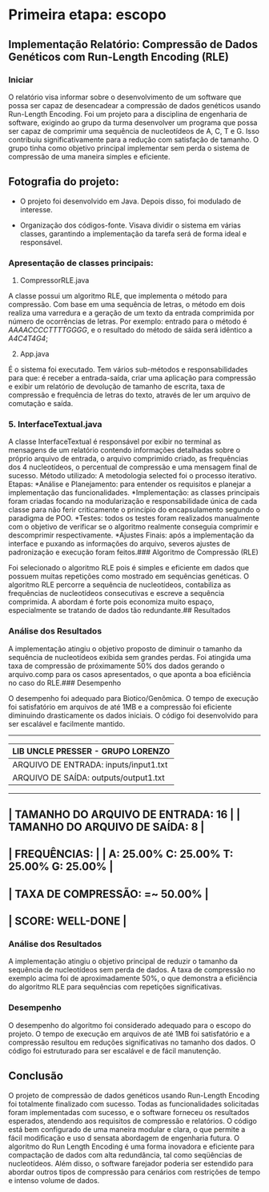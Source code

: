 # Primeira etapa: escopo

## Implementação Relatório: Compressão de Dados Genéticos com Run-Length Encoding (RLE)

### Iniciar

O relatório visa informar sobre o desenvolvimento de um software que possa ser capaz de desencadear a compressão de dados genéticos usando Run-Length Encoding. Foi um projeto para a disciplina de engenharia de software, exigindo ao grupo da turma desenvolver um programa que possa ser capaz de comprimir uma sequência de nucleotídeos de A, C, T e G. Isso contribuiu significativamente para a redução com satisfação de tamanho. O grupo tinha como objetivo principal implementar sem perda o sistema de compressão de uma maneira simples e eficiente.

## Fotografia do projeto:

* O projeto foi desenvolvido em Java. Depois disso, foi modulado de interesse.

* Organização dos códigos-fonte. Visava dividir o sistema em várias classes, garantindo a implementação da tarefa será de forma ideal e responsável.

### Apresentação de classes principais:

1. CompressorRLE.java

A classe possui um algoritmo RLE, que implementa o método para compressão. Com base em uma sequência de letras, o método em dois realiza uma varredura e a geração de um texto da entrada comprimida por número de ocorrências de letras. Por exemplo: entrado para o método é _AAAACCCCTTTTGGGG_, e o resultado do método de sáida será idêntico a _A4C4T4G4_;

2. App.java

É o sistema foi executado. Tem vários sub-métodos e responsabilidades para que: é receber a entrada-saída, criar uma aplicação para compressão e exibir um relatório de devolução de tamanho de escrita, taxa de compressão e frequência de letras do texto, através de ler um arquivo de comutação e saída.

### 5. InterfaceTextual.java

A classe InterfaceTextual é responsável por exibir no terminal as mensagens de um relatório contendo informações detalhadas sobre o próprio arquivo de entrada, o arquivo comprimido criado, as frequências dos 4 nucleotídeos, o percentual de compressão e uma mensagem final de sucesso. Método utilizado: A metodologia selected foi o processo iterativo. Etapas: *Análise e Planejamento: para entender os requisitos e planejar a implementação das funcionalidades. *Implementação: as classes principais foram criadas focando na modularização e responsabilidade única de cada classe para não ferir criticamente o princípio do encapsulamento segundo o paradigma de POO. *Testes: todos os testes foram realizados manualmente com o objetivo de verificar se o algoritmo realmente conseguia comprimir e descomprimir respectivamente. *Ajustes Finais: após a implementação da interface e puxando as informações do arquivo, severos ajustes de padronização e execução foram feitos.### Algoritmo de Compressão (RLE)

Foi selecionado o algoritmo RLE pois é simples e eficiente em dados que possuem muitas repetições como mostrado em sequências genéticas. O algoritmo RLE percorre a sequência de nucleotídeos, contabiliza as frequências de nucleotídeos consecutivas e escreve a sequência comprimida. A abordam é forte pois economiza muito espaço, especialmente se tratando de dados tão redundante.## Resultados

### Análise dos Resultados

A implementação atingiu o objetivo proposto de diminuir o tamanho da sequência de nucleotídeos exibida sem grandes perdas. Foi atingida uma taxa de compressão de próximamente 50% dos dados gerando o arquivo.comp para os casos apresentados, o que aponta a boa eficiência no caso do RLE.### Desempenho

O desempenho foi adequado para Biotico/Genômica. O tempo de execução foi satisfatório em arquivos de até 1MB e a compressão foi eficiente diminuindo drasticamente os dados iniciais. O código foi desenvolvido para ser escalável e facilmente mantido.

 -----------------------------------------------------------
|           LIB UNCLE PRESSER - GRUPO LORENZO               |
|-----------------------------------------------------------|
| ARQUIVO DE ENTRADA: inputs/input1.txt                     |
| ARQUIVO DE SAÍDA: outputs/output1.txt                     |
 -----------------------------------------------------------
| TAMANHO DO ARQUIVO DE ENTRADA: 16                         |
| TAMANHO DO ARQUIVO DE SAÍDA: 8                            |
 -----------------------------------------------------------
| FREQUÊNCIAS:                                              |
| A: 25.00%  C: 25.00%  T: 25.00%  G: 25.00%                |
 -----------------------------------------------------------
| TAXA DE COMPRESSÃO: =~ 50.00%                             |
 -----------------------------------------------------------
| SCORE: WELL-DONE                                          |
 -----------------------------------------------------------

### Análise dos Resultados

A implementação atingiu o objetivo principal de reduzir o tamanho da sequência de nucleotídeos sem perda de dados. A taxa de compressão no exemplo acima foi de aproximadamente 50%, o que demonstra a eficiência do algoritmo RLE para sequências com repetições significativas.

### Desempenho

O desempenho do algoritmo foi considerado adequado para o escopo do projeto. O tempo de execução em arquivos de até 1MB foi satisfatório e a compressão resultou em reduções significativas no tamanho dos dados. O código foi estruturado para ser escalável e de fácil manutenção.

## Conclusão

O projeto de compressão de dados genéticos usando Run-Length Encoding foi totalmente finalizado com sucesso. Todas as funcionalidades solicitadas foram implementadas com sucesso, e o software forneceu os resultados esperados, atendendo aos requisitos de compressão e relatórios. O código está bem configurado de uma maneira modular e clara, o que permite a fácil modificação e uso d sensata abordagem de engenharia futura. O algoritmo do Run Length Encoding é uma forma inovadora e eficiente para compactação de dados com alta redundância, tal como seqüências de nucleotídeos. Além disso, o software farejador poderia ser estendido para abordar outros tipos de compressão para cenários com restrições de tempo e intenso volume de dados.
